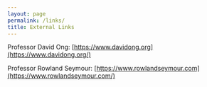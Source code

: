 ```yaml
---
layout: page
permalink: /links/
title: External Links
---
```


Professor David Ong: [https://www.davidong.org](https://www.davidong.org/)

Professor Rowland Seymour: [https://www.rowlandseymour.com](https://www.rowlandseymour.com/)
